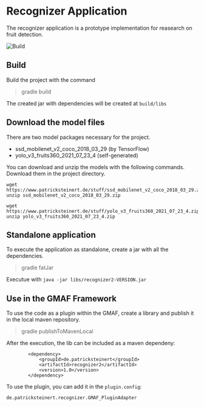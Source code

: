 # Recognizer Application
            
The recognizer application is a prototype implementation for reasearch on fruit detection.

![Build](https://github.com/marquies/recognizer2/actions/workflows/gradle.yml/badge.svg)


## Build 

Build the project with the command

> gradle build
                                  
The created jar with dependencies will be created at `build/libs`
                         

## Download the model files

There are two model packages necessary for the project.

* ssd_mobilenet_v2_coco_2018_03_29 (by TensorFlow)
* yolo_v3_fruits360_2021_07_23_4 (self-generated)

You can download and unzip the models with the following commands. 
Download them in the project directory.

```
wget https://www.patricksteinert.de/stuff/ssd_mobilenet_v2_coco_2018_03_29.zip
unzip ssd_mobilenet_v2_coco_2018_03_29.zip

wget https://www.patricksteinert.de/stuff/yolo_v3_fruits360_2021_07_23_4.zip
unzip yolo_v3_fruits360_2021_07_23_4.zip
```


## Standalone application

To execute the application as standalone, create a jar with all the dependencies.

> gradle fatJar

Executue with ``java -jar libs/recognizer2-VERSION.jar``

## Use in the GMAF Framework

To use the code as a plugin within the GMAF, create a library and publish it in the local maven repository.

> gradle publishToMavenLocal

After the execution, the lib can be included as a maven dependeny:

```
		<dependency>
			<groupId>de.patricksteinert</groupId>
			<artifactId>recognizer2</artifactId>
			<version>1.0</version>
		</dependency>
```

To use the plugin, you can add it in the ``plugin.config``:

```
de.patricksteinert.recognizer.GMAF_PluginAdapter
```
